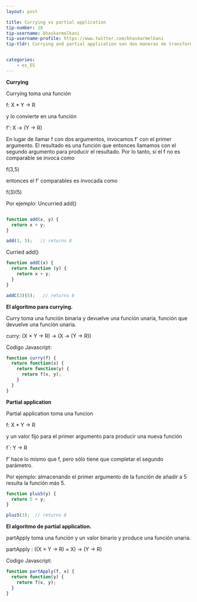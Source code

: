 ```yaml
---
layout: post

title: Currying vs partial application
tip-number: 28
tip-username: bhaskarmelkani
tip-username-profile: https://www.twitter.com/bhaskarmelkani
tip-tldr: Currying and partial application son dos maneras de transformar una funcion en otra funcion generalidad muy pequeña.


categories:
    - es_ES
---
```


**Currying**

Currying toma una función


f: X * Y -> R

y lo convierte en una función

f': X -> (Y -> R)

En lugar de llamar f con dos argumentos, invocamos f' con el primer argumento. El resultado es una función que entonces llamamos con el segundo argumento para producir el resultado.
Por lo tanto, si el f no es comparable se invoca como

f(3,5)

entonces el f' comparables es invocada como

f(3)(5)

Por ejemplo:
Uncurried add()

```javascript

function add(x, y) {
  return x + y;
}

add(3, 5);   // returns 8
```

Curried add()

```javascript
function addC(x) {
  return function (y) {
    return x + y;
  }
}

addC(3)(5);   // returns 8
```

**El algoritmo para currying.** 

Curry toma una función binaria y devuelve una función unaria, función que devuelve una función unaria.

curry: (X × Y → R) → (X → (Y → R))

Codigo Javascript:

```javascript
function curry(f) {
  return function(x) {
    return function(y) {
      return f(x, y);
    }
  }
}
```

**Partial application**

Partial application toma una funcion

f: X * Y -> R

y un valor fijo para el primer argumento para producir una nueva función

f`: Y -> R

f' hace lo mismo que f, pero sólo tiene que completar el segundo parámetro.

Por ejemplo: almacenando el primer argumento de la función de añadir a 5 resulta la función más 5.

```javascript
function plus5(y) {
  return 5 + y;
}

plus5(3);  // returns 8
```

**El algoritmo de partial application.**

partApply toma una función y un valor binario y produce una función unaria.

partApply : ((X × Y → R) × X) → (Y → R)

Codigo Javascript:

```javascript
function partApply(f, x) {
  return function(y) {
    return f(x, y);
  }
}
```
